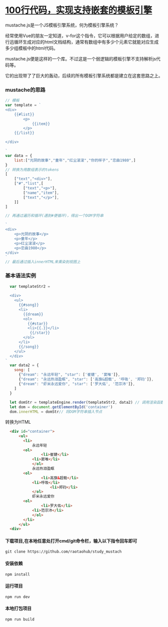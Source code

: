 # [100行代码，实现支持嵌套的模板引擎](https://github.com/raotaohub/study_mustach/commit/f30e144f7d83906bda2ccc616e47c273f2fd8278)

mustache.js是一个JS模板引擎系统，何为模板引擎系统？

经常使用Vue的朋友一定知道，v-for这个指令，它可以根据用户给定的数组，进行迅循环生成对应的html文档结构，通常有数组中有多少个元素它就能对应生成多少组模板中的html代码。

mustache.js便是这样的一个库。不过这是一个弱逻辑的模板引擎不支持解析js代码等。

它的出现带了了巨大的轰动，后续的所有模板引擎系统都是建立在这套思路之上。
<br>

### mustache的思路

```js
// 模板
var template = ` 
<div>
	{{#list}}
		<p>
			{{item}}
		</p>
	{{/list}}

</div>

` 
var data = {
    list:["光阴的故事","童年","红尘滚滚","你的样子","恋曲1980",]
}
// 转换为用数组表示的tokens
[
    ["text","<div>"],
    ["#","list",[
        ["text","<p>"],
        ["name","item"],
        ["text","</p>"],
    ]]
]

// 再通过遍历和循环(遇到#便循环)，得出一个DOM字符串

`
<div>
    <p>光阴的故事</p>
    <p>童年</p>
    <p>红尘滚滚</p>
    <p>恋曲1980</p>
</div>
`
// 最后通过插入innerHTML来熏染到视图上

```

### 基本语法实例

```js
  var templateStr2 =
    `
  <div>
    <ul>
      {{#song}}
      <li>
        {{dream}}
        <ol>
          {{#star}}
          <li>{{.}}</li>
           {{/star}}
        </ol>
      </li>
      {{/song}}
    </ul>
  </div>
`
  var data2 = {
    song: [
      {"dream": "永远年轻", "star": ['崔健', '窦唯']},
      {"dream": "永远热泪盈眶", "star": ['高旗&超载', '呼吸', '郑钧']},
      {"dream": "虾米永远爱你", "star": ['罗大佑', '范宗沛']},
    ]
  }
  
  let domStr = templateEngine.render(templateStr2, data2) // 调用渲染函数
  let dom = document.getElementById('container')	
  dom.innerHTML = domStr// 将DOM字符串插入节点
```

转换为HTML

```html
  <div id="container">
      <ul>
      	<li>
      	    永远年轻
		<ol>
      			<li>崔健</li>
			<li>窦唯</li>
      		</ol>
            永远热泪盈眶
		<ol>
      			<li>高旗&超载</li>
			<li>呼吸</li>
                	<li>郑钧</li>
      		</ol>
            虾米永远爱你
		<ol>
      			<li>罗大佑</li>
			<li>范宗沛</li>
      		</ol>
      	</li>
      </ul>
  <div>
```

#### 下载项目,在本地任意处打开cmd/git命令栏，输入以下指令回车即可
```
git clone https://github.com/raotaohub/study_mustach
```
#### 安装依赖
```
npm install
```

#### 运行项目
```
npm run dev
```

#### 本地打包项目
```
npm run build
```

